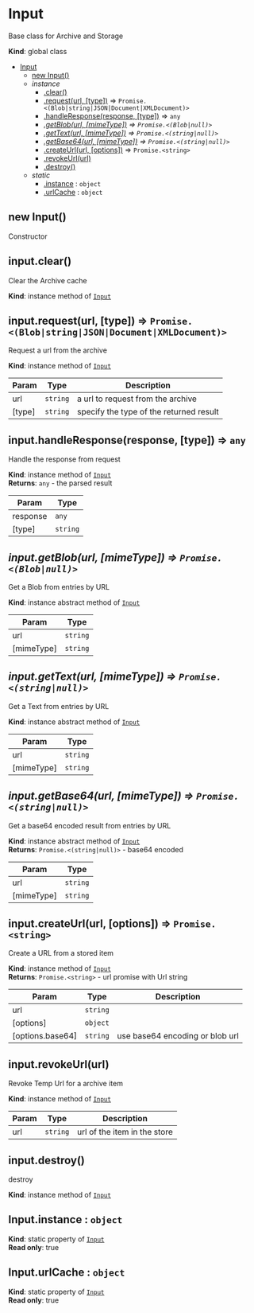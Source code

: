 <a name="Input"></a>

# Input
Base class for Archive and Storage

**Kind**: global class  

* [Input](#Input)
    * [new Input()](#new_Input_new)
    * _instance_
        * [.clear()](#Input+clear)
        * [.request(url, [type])](#Input+request) ⇒ <code>Promise.&lt;(Blob\|string\|JSON\|Document\|XMLDocument)&gt;</code>
        * [.handleResponse(response, [type])](#Input+handleResponse) ⇒ <code>any</code>
        * *[.getBlob(url, [mimeType])](#Input+getBlob) ⇒ <code>Promise.&lt;(Blob\|null)&gt;</code>*
        * *[.getText(url, [mimeType])](#Input+getText) ⇒ <code>Promise.&lt;(string\|null)&gt;</code>*
        * *[.getBase64(url, [mimeType])](#Input+getBase64) ⇒ <code>Promise.&lt;(string\|null)&gt;</code>*
        * [.createUrl(url, [options])](#Input+createUrl) ⇒ <code>Promise.&lt;string&gt;</code>
        * [.revokeUrl(url)](#Input+revokeUrl)
        * [.destroy()](#Input+destroy)
    * _static_
        * [.instance](#Input.instance) : <code>object</code>
        * [.urlCache](#Input.urlCache) : <code>object</code>

<a name="new_Input_new"></a>

## new Input()
Constructor

<a name="Input+clear"></a>

## input.clear()
Clear the Archive cache

**Kind**: instance method of [<code>Input</code>](#Input)  
<a name="Input+request"></a>

## input.request(url, [type]) ⇒ <code>Promise.&lt;(Blob\|string\|JSON\|Document\|XMLDocument)&gt;</code>
Request a url from the archive

**Kind**: instance method of [<code>Input</code>](#Input)  

| Param | Type | Description |
| --- | --- | --- |
| url | <code>string</code> | a url to request from the archive |
| [type] | <code>string</code> | specify the type of the returned result |

<a name="Input+handleResponse"></a>

## input.handleResponse(response, [type]) ⇒ <code>any</code>
Handle the response from request

**Kind**: instance method of [<code>Input</code>](#Input)  
**Returns**: <code>any</code> - the parsed result  

| Param | Type |
| --- | --- |
| response | <code>any</code> | 
| [type] | <code>string</code> | 

<a name="Input+getBlob"></a>

## *input.getBlob(url, [mimeType]) ⇒ <code>Promise.&lt;(Blob\|null)&gt;</code>*
Get a Blob from entries by URL

**Kind**: instance abstract method of [<code>Input</code>](#Input)  

| Param | Type |
| --- | --- |
| url | <code>string</code> | 
| [mimeType] | <code>string</code> | 

<a name="Input+getText"></a>

## *input.getText(url, [mimeType]) ⇒ <code>Promise.&lt;(string\|null)&gt;</code>*
Get a Text from entries by URL

**Kind**: instance abstract method of [<code>Input</code>](#Input)  

| Param | Type |
| --- | --- |
| url | <code>string</code> | 
| [mimeType] | <code>string</code> | 

<a name="Input+getBase64"></a>

## *input.getBase64(url, [mimeType]) ⇒ <code>Promise.&lt;(string\|null)&gt;</code>*
Get a base64 encoded result from entries by URL

**Kind**: instance abstract method of [<code>Input</code>](#Input)  
**Returns**: <code>Promise.&lt;(string\|null)&gt;</code> - base64 encoded  

| Param | Type |
| --- | --- |
| url | <code>string</code> | 
| [mimeType] | <code>string</code> | 

<a name="Input+createUrl"></a>

## input.createUrl(url, [options]) ⇒ <code>Promise.&lt;string&gt;</code>
Create a URL from a stored item

**Kind**: instance method of [<code>Input</code>](#Input)  
**Returns**: <code>Promise.&lt;string&gt;</code> - url promise with Url string  

| Param | Type | Description |
| --- | --- | --- |
| url | <code>string</code> |  |
| [options] | <code>object</code> |  |
| [options.base64] | <code>string</code> | use base64 encoding or blob url |

<a name="Input+revokeUrl"></a>

## input.revokeUrl(url)
Revoke Temp Url for a archive item

**Kind**: instance method of [<code>Input</code>](#Input)  

| Param | Type | Description |
| --- | --- | --- |
| url | <code>string</code> | url of the item in the store |

<a name="Input+destroy"></a>

## input.destroy()
destroy

**Kind**: instance method of [<code>Input</code>](#Input)  
<a name="Input.instance"></a>

## Input.instance : <code>object</code>
**Kind**: static property of [<code>Input</code>](#Input)  
**Read only**: true  
<a name="Input.urlCache"></a>

## Input.urlCache : <code>object</code>
**Kind**: static property of [<code>Input</code>](#Input)  
**Read only**: true  
